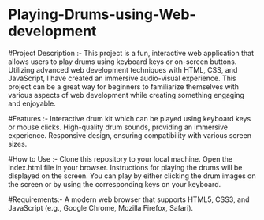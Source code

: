 # Playing-Drums-using-Web-development

#Project Description :-
This project is a fun, interactive web application that allows users to play drums using keyboard keys or on-screen buttons. Utilizing advanced web development techniques with HTML, CSS, and JavaScript, I have created an immersive audio-visual experience. This project can be a great way for beginners to familiarize themselves with various aspects of web development while creating something engaging and enjoyable.

#Features :-
Interactive drum kit which can be played using keyboard keys or mouse clicks.
High-quality drum sounds, providing an immersive experience.
Responsive design, ensuring compatibility with various screen sizes.

#How to Use :-
Clone this repository to your local machine.
Open the index.html file in your browser.
Instructions for playing the drums will be displayed on the screen. You can play by either clicking the drum images on the screen or by using the corresponding keys on your keyboard.

#Requirements:- 
A modern web browser that supports HTML5, CSS3, and JavaScript (e.g., Google Chrome, Mozilla Firefox, Safari).
